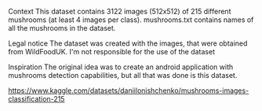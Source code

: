 Context
This dataset contains 3122 images (512x512) of 215 different mushrooms (at least 4 images per class). mushrooms.txt contains names of all the mushrooms in the dataset.

Legal notice
The dataset was created with the images, that were obtained from WildFoodUK. I'm not responsible for the use of the dataset

Inspiration
The original idea was to create an android application with mushrooms detection capabilities, but all that was done is this dataset.

https://www.kaggle.com/datasets/daniilonishchenko/mushrooms-images-classification-215
